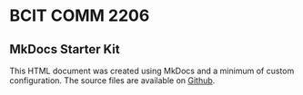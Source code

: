 # BCIT COMM 2206

## MkDocs Starter Kit

This HTML document was created using MkDocs and a minimum of custom configuration. The source files are available on [Github](https://github.com/erilot/2206-mkdocs/).

